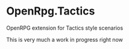 # OpenRpg.Tactics
OpenRPG extension for Tactics style scenarios

This is very much a work in progress right now
